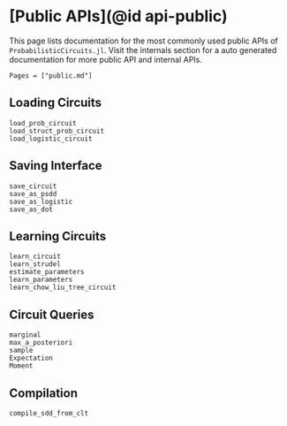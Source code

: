 # [Public APIs](@id api-public)

This page lists documentation for the most commonly used public APIs of `ProbabilisticCircuits.jl`. Visit the internals section for a auto generated documentation for more public API and internal APIs.

```@contents
Pages = ["public.md"]
```

## Loading Circuits

```@docs
load_prob_circuit
load_struct_prob_circuit
load_logistic_circuit
```

## Saving Interface

```@docs
save_circuit
save_as_psdd
save_as_logistic
save_as_dot
```

## Learning Circuits

```@docs
learn_circuit
learn_strudel
estimate_parameters
learn_parameters
learn_chow_liu_tree_circuit
```

## Circuit Queries

```@docs
marginal
max_a_posteriori
sample
Expectation
Moment
```

## Compilation

```@docs
compile_sdd_from_clt
```
